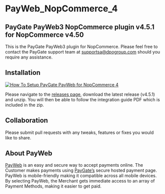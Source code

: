 # PayWeb_NopCommerce_4
## PayGate PayWeb3 NopCommerce plugin v4.5.1 for NopCommerce v4.50

This is the PayGate PayWeb3 plugin for NopCommerce. Please feel free to contact the PayGate support team at supportsa@dpogroup.com should you require any assistance.

## Installation
[![How To Setup PayGate PayWeb for NopCommerce 4](https://appinlet.com/wp-content/uploads/2021/02/NopCommerce-4-Integration.jpg)](http://www.youtube.com/watch?v=RfBpKRJi9HA "How To Setup PayGate PayWeb for NopCommerce 4")

Please navigate to the [releases page](https://github.com/PayGate/PayWeb_NopCommerce_4/releases), download the latest release (v4.5.1) and unzip. You will then be able to follow the integration guide PDF which is included in the zip.

## Collaboration

Please submit pull requests with any tweaks, features or fixes you would like to share.

## About PayWeb

[PayWeb](https://www.paygate.co.za/paygate-products/payweb/) is an easy and secure way to accept payments online. The Customer makes payments using [PayGate’s](https://www.paygate.co.za/) secure hosted payment page. PayWeb is mobile-friendly making it compatible across all mobile devices. By selecting PayWeb, the Merchant gets immediate access to an array of Payment Methods, making it easier to get paid.
